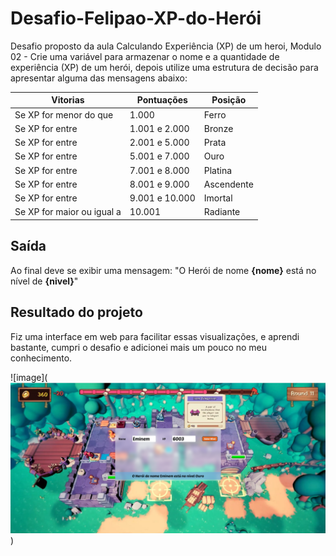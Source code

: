 # Desafio-Felipao-XP-do-Herói
Desafio proposto da aula Calculando Experiência (XP) de um heroi, Modulo 02 - 
Crie uma variável para armazenar o nome e a quantidade de experiência (XP) de um herói, depois utilize uma estrutura de decisão para apresentar alguma das mensagens abaixo:

Vitorias | Pontuações | Posição |
----------|------|-------|
|Se XP for menor do que |1.000| Ferro|
|Se XP for entre |1.001 e 2.000 | Bronze|
|Se XP for entre |2.001 e 5.000 | Prata|
|Se XP for entre |5.001 e 7.000 | Ouro|
|Se XP for entre |7.001 e 8.000| Platina|
|Se XP for entre |8.001 e 9.000 | Ascendente|
|Se XP for entre |9.001 e 10.000 | Imortal|
|Se XP for maior ou igual a |10.001 | Radiante|

## Saída

Ao final deve se exibir uma mensagem:
"O Herói de nome **{nome}** está no nível de **{nivel}**"

## Resultado do projeto
Fiz uma interface em web para facilitar essas visualizações, e aprendi bastante, cumpri o desafio e adicionei mais um pouco no meu conhecimento.

![image](![alt text](image.png))